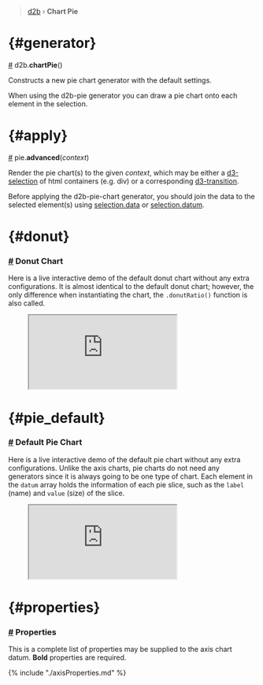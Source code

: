 > [d2b](../README.md) › **Chart Pie**

<!-- ![Local Image](../gifs/chart-pie.gif) -->


# {#generator}
[#](#generator) d2b.**chartPie**()

Constructs a new pie chart generator with the default settings.

When using the d2b-pie generator you can draw a pie chart onto each element in the selection.

# {#apply}
[#](#apply) pie.**advanced**(*context*)

Render the pie chart(s) to the given *context*, which may be either a [d3-selection](https://github.com/d3/d3-selection) of html containers (e.g. div) or a corresponding [d3-transition](https://github.com/d3/d3-transition).

Before applying the d2b-pie-chart generator, you should join the data to the selected element(s) using [selection.data](https://github.com/d3/d3-selection#selection_data) or [selection.datum](https://github.com/d3/d3-selection#selection_datum).



# {#donut}
### [#](#donut) Donut Chart
Here is a live interactive demo of the default donut chart without any extra configurations. It is almost identical to the default donut chart; however, the only difference when instantiating the chart, the `.donutRatio()` function is also called. 
<figure class="pie_default_donut">
    <iframe 
        src="https://codesandbox.io/embed/github/d2bjs/demos/tree/master/charts/pie/default-donut?runonclick=1&codemirror=1&module=/index.js&view=preview"
    ></iframe>
</figure>

# {#pie_default}
### [#](#pie_default) Default Pie Chart
Here is a live interactive demo of the default pie chart without any extra configurations. Unlike the axis charts, pie charts do not need any generators since it is always going to be one type of chart. Each element in the `datum` array holds the information of each pie slice, such as the `label` (name) and `value` (size) of the slice.
<figure class="pie_default">
    <iframe 
    src="https://codesandbox.io/embed/github/d2bjs/demos/tree/master/charts/pie/default?runonclick=1&codemirror=1&module=/index.js&view=preview" 
    ></iframe>
</figure>

# {#properties}
### [#](#properties) Properties

This is a complete list of properties may be supplied to the axis chart datum. **Bold** properties are required.

{% include "./axisProperties.md" %}